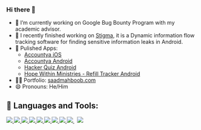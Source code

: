 ### Hi there 👋

- 🔭 I’m currently working on Google Bug Bounty Program with my academic advisor.
- 🔐 I recently finished working on <a href="https://github.com/fmresearchnovak/stigma" target="_blank">Stigma</a>, it is a Dynamic information flow tracking software for finding sensitive information leaks in Android.
- 📱 Pulished Apps:
    - <a href="https://apps.apple.com/us/app/accountya/id1517712561" target="_blank">Accountya iOS</a>
    - <a href="https://play.google.com/store/apps/details?id=com.fandm.saad.accountya" target="_blank">Accountya Android</a>
    - <a href="https://play.google.com/store/apps/details?id=com.fandm.saad.hackerquiz" target="_blank">Hacker Quiz Android</a>
    - <a href="https://play.google.com/store/apps/details?id=com.hopewithinministries.hopewithin" target="_blank">Hope Within Ministries - Refill Tracker Android</a>
- 👨‍💻 Portfolio: <a href="https://saadmahboob.com/" target="_blank">saadmahboob.com</a>
- 😄 Pronouns: He/Him

## 🚀 Languages and Tools:

<p align="left"> 
        <a href="https://www.android.com/" target="_blank"> <img src="https://img.icons8.com/doodle/48/000000/android--v1.png"/> </a> 
    <a href="https://www.flutter.com/" target="_blank"> <img src="https://img.icons8.com/color/48/000000/flutter.png"/> </a>
    <a href="https://www.djangoproject.com/" target="_blank"> <img src="https://img.icons8.com/color/48/000000/django.png"/> </a>
    <a href="https://reactjs.org/" target="_blank"> <img src="https://img.icons8.com/color/48/000000/react-native.png"/> </a>
    <a href="https://www.w3.org/html/" target="_blank"> <img src="https://img.icons8.com/color/48/000000/html-5.png"/> </a> 
    <a href="https://www.w3schools.com/css/" target="_blank"> <img src="https://img.icons8.com/color/48/000000/css3.png"/> </a> 
    <a href="https://getbootstrap.com" target="_blank"> <img src="https://img.icons8.com/color/48/000000/bootstrap.png"/> </a> 
    <a href="https://www.python.org" target="_blank"> <img src="https://img.icons8.com/color/48/000000/python.png"/> </a> 
    <a style="padding-right:8px;" href="https://nodejs.org" target="_blank"> <img src="https://img.icons8.com/color/48/000000/nodejs.png"/> </a> 
    <a href="https://firebase.google.com/" target="_blank"> <img src="https://img.icons8.com/color/48/000000/firebase.png"/> </a> 
    
</p>

<!-- [![React Badge](https://img.shields.io/badge/-React-61DBFB?style=for-the-badge&labelColor=black&logo=react&logoColor=61DBFB)](#)  [![Javascript Badge](https://img.shields.io/badge/-Javascript-F0DB4F?style=for-the-badge&labelColor=black&logo=javascript&logoColor=F0DB4F)](#) [![Typescript Badge](https://img.shields.io/badge/-Typescript-007acc?style=for-the-badge&labelColor=black&logo=typescript&logoColor=007acc)](#) [![Nodejs Badge](https://img.shields.io/badge/-Nodejs-3C873A?style=for-the-badge&labelColor=black&logo=node.js&logoColor=3C873A)](#) [![GraphQL Badge](https://img.shields.io/badge/-GraphQl-e535ab?style=for-the-badge&labelColor=black&logo=node.js&logoColor=e535ab)](#) -->
<!--<br/>
